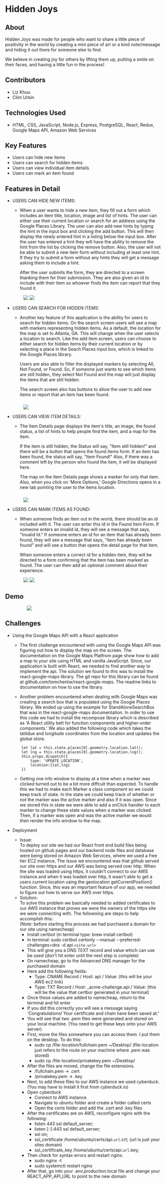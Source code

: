 # Hidden Joys

## About
Hidden Joys was made for people who want to share a little piece of positivity in the world by creating a mini piece of art or a kind note/message and hiding it out there for someone else to find.

We believe in creating joy for others by lifting them up, putting a smile on their faces, and having a little fun in the process! 

## Contributors  
- Liz Khuu
- Clint Urbin

## Technologies Used  
- HTML, CSS, JavaScript, Node.js, Express, PostgreSQL, React, Redux, Google Maps API, Amazon Web Services

## Key Features
- Users can hide new items
- Users can search for hidden items
- Users can view individual item details
- Users can mark an item found

## Features in Detail  
- USERS CAN HIDE NEW ITEMS:  
    - When a user wants to hide a new item, they fill out a form which includes an item title, location, image and list of hints. The user can either use their current location or search for an address using the Google Places Library. The user can also add new hints by typing the hint in the input box and clicking the add button. This will then display the newly entered hint in a listing below the input box. After the user has entered a hint they will have the ability to remove the hint from the list by clicking the remove button. Also, the user will not be able to submit a new item form without including at least one hint. If they try to submit a form without any hints they will get a message asking them to include a hint.  

        After the user submits the form, they are directed to a screen thanking them for their submission. They are also given an id to include with their item so whoever finds the item can report that they found it. 

    <img src="frontend/public/assets/add-item-screen.jpg" style="margin-left:35px"/>   
    <img src="frontend/public/assets/submit-success-screen.jpg"/>
- USERS CAN SEARCH FOR HIDDEN ITEMS:  
    - Another key feature of this application is the ability for users to search for hidden items. On the search screen users will see a map with markers representing hidden items. As a default, the location for the map is set to Atlanta, GA. This will change when the user selects a location to search. Like the add item screen, users can choose to either search for hidden items by their current location or by selecting a place in the Seach Places input box, which is linked to the Google Places library.  
    
        Users are also able to filter the displayed markers by selecting All, Not Found, or Found. So, if someone just wants to see which items are still hidden, they select Not Found and the map will just display the items that are still hidden.  
        
        The search screen also has buttons to allow the user to add new items or report that an item has been found.  
    
    <img src="frontend/public/assets/search-map.jpg" style="margin-top:10px; margin-left:35px"/>  

- USERS CAN VIEW ITEM DETAILS:  
    - The Item Details page displays the item's title, an image, the found status, a list of hints to help people find the item, and a map for the item.

        If the item is still hidden, the Status will say, "Item still hidden!" and there will be a button that opens the found items form. If an item has been found, the status will say, "Item Found!" Also, if there was a comment left by the person who found the item, it will be displayed here.  

        The map on the Item Details page shows a marker for only that item. Also, when you click on 'More Options,' Google Directions opens in a new tab pointing the user to the items location.  

    <img src="frontend/public/assets/item-details.jpg" style="margin-top:10px; margin-left:35px"/>  

- USERS CAN MARK ITEMS AS FOUND:  
    - When someone finds an item out in the world, there should be an id included with it. The user can enter this id in the Found Item Form. If someone enters an invalid id, they will see a message that says, "Invalid Id." If someone enters an id for an item that has already been found, they will see a message that says, "Item has already been found" and will see a button that opens the detail page for that item.  

        When someone enters a correct id for a hidden item, they will be directed to a form confirming that the item has been marked as found. The user can then add an optional comment about their experience.

    <img src="frontend/public/assets/found-item.jpg" style="margin-left:35px"/>   
    <img src="frontend/public/assets/found-success.jpg"/>

## Demo  
  <div style="margin-left:70px; margin-top:10px">
    <a href="https://youtu.be/6O1ScusK5Tc" target="_blank">
      <img src="frontend/public/assets/home-page.jpg"/>
    </a>
  </div>

## Challenges  
- Using the Google Maps API with a React application  
    - The first challenge encountered with using the Google Maps API was figuring out how to display the map on the screen. The documentation on the Google Maps Platfrom page show how to add a map to your site using HTML and vanilla JavaScript. Since, our application is built with React, we needed to find another way to implement the api.  The solution we found to this was to install the react-google-maps library. The git repo for this library can be found at github.com/tomchentw/react-google-maps. The readme links to documentation on how to use the library.
    
    - Another problem encountered when dealing with Google Maps was creating a search box that is populated using the Google Places library. We ended up using the example for StandAloneSearchBox that was in the react-google-maps documentation. In order to use this code we had to install the recompose library which is described as 'A React utility belt for function components and higher-order components.' We also added the following code which takes the latitdue and longitude coordinates from the location and updates the global store.
    ```
        let lat = this.state.places[0].geometry.location.lat();
        let lng = this.state.places[0].geometry.location.lng();
        this.props.dispatch({
            type: 'UPDATE_LOCATION',
            location:{lat,lng}
        })
    ```
    - Getting one info window to display at a time when a marker was clicked turned out to be a bit more diffcult than expected. To handle this we had to make each Marker a class component so we could keep track of state. In the state we could keep track of whether or not the marker was the active marker and also if it was open. Since we stored this in state we were able to add a onClick handler to each marker to change these state values when a marker was clicked. Then, if a marker was open and was the active marker we would then render the info window to the map.

- Deployment  
    - Issue:  
    To deploy our site we had our React front end build files being hosted on github pages and our backend node files and database were being stored on Amazon Web Services, where we used a free tier EC2 instance. The issue we encountered was that github served our site over https and our AWS was being served over http. When the site was loaded using https, it couldn't connect to our AWS instance and when it was loaded over http, it wasn't able to get a users current location using the geolocation getCurrentPosition() function. Since, this was an important feature of our app, we needed to figure out how to serve our AWS over https.  
    - Solution:  
    To solve this problem we basically needed to added certificates to our AWS instance that proves we were the owners of the https site we were connecting with. The followoing are steps to help accomplish this:  
        (Note: before starting this process we had purchased a domain for our site using namecheap)
        - Install certbot (in terminal type: brew install certbot)
        - In terminal:  sudo certbot certonly --manual --preferred-challenges=dns -d api.`<site-url>`
        - This will give you a DNS TEXT record and value which can use be used (don't hit enter until the next step is complete)
        - On namecheap, go to the Advanced DNS manager for the purchased domain
        - Here add the following fields:  
            - Type: CNAME Record / Host: api / Value: (this will be your AWS ec2 link)
            - Type: TXT Record / Host: _acme-challenge.api / Value: (this will be the value that certbor generated in your terminal)
        - Once these values are added to namecheap, return to the terminal and hit enter
        - If you did this correctly you will see a message saying 'Congratulations! Your certificate and chain have been saved at:'
        - You will see that two .pem files were generated and stored on your local machine. (You need to get these keys onto your AWS server)
        - First, move the files somewhere you can access them. I put them on the desktop. To do this:  
            - sudo cp /file-location/fullchain.pem ~/Desktop/  (file-location just refers to the route on your machine where .pem was stored)
            - sudo cp /file-location/privatekey.pem ~/Desktop/
        - After the files are moved, change the file extensions.  
            - /fullchain.pem -> .cert
            - /privatekey.pem -> .key
        - Next, to add these files to our AWS instance we used cyberduck. (You may have to install it first from cyberduck.io) 
        - Open cyberduck  
            - Connect to AWS instance
            - Navigate to ubuntu folder and create a folder called certs  
            - Open the certs folder and add the .cert and .key files  
        - After the certificates are on AWS, reconfigure nginx with the following:  
            - listen 443 ssl default_server;
            - listen [::]:443 ssl default_server;
            - ssl on;
            - ssl_certificate /home/ubuntu/certs/api.`url`.crt; (url is just your sites domain)
            - ssl_certificate_key /home/ubuntu/certs/api.`url`.key;
        - Then check for syntax errors and restart nginx.  
            - sudo nginx -t
            - sudo systemctl restart nginx
        - After that, go into your .env.production.local file and change your REACT_APP_API_URL to point to the new domain  